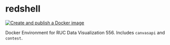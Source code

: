 # redshell

[![Create and publish a Docker image](https://github.com/ruc-data-viz/redshell/actions/workflows/docker-image.yml/badge.svg?branch=main)](https://github.com/ruc-data-viz/redshell/actions/workflows/docker-image.yml)

Docker Environment for RUC Data Visualization 556. Includes `canvasapi` and `contest`.
